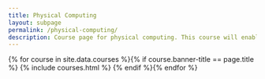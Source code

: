 ```yaml
---
title: Physical Computing
layout: subpage
permalink: /physical-computing/
description: Course page for physical computing. This course will enable you and your students to get hands-on with computing. Using affordable emerging technologies such as the Raspberry Pi, BBC Micro:bit, Lego EV3 and Arduino, we offer training and curriculum support for all aspects of physical computing across all key stages.
---
```


<!-- Main -->
{% for course in site.data.courses %}{% if course.banner-title == page.title %}
  {% include courses.html %}
{% endif %}{% endfor %}
